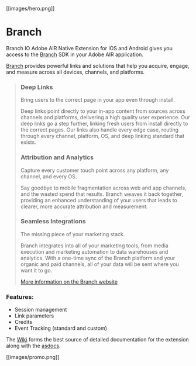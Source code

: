 
[[images/hero.png]]

# Branch

Branch IO Adobe AIR Native Extension for iOS and Android gives you access to the [Branch](https://branch.io/) SDK in your Adobe AIR application.

[Branch](https://branch.io/) provides powerful links and solutions that help you acquire, engage, and measure across all devices, channels, and platforms.

>
> ### Deep Links
>
> Bring users to the correct page in your app even through install.
>
> Deep links point directly to your in-app content from sources across channels and platforms, delivering a high quality user experience. Our deep links go a step further, linking fresh users from install directly to the correct pages. Our links also handle every edge case, routing through every channel, platform, OS, and deep linking standard that exists.
>
>
> ### Attribution and Analytics
> 
> Capture every customer touch point across any platform, any channel, and every OS.
>
> Say goodbye to mobile fragmentation across web and app channels, and the wasted spend that results. Branch weaves it back together, providing an enhanced understanding of your users that leads to clearer, more accurate attribution and measurement.
>
>
> ### Seamless Integrations
>
> The missing piece of your marketing stack.
>
> Branch integrates into all of your marketing tools, from media execution and marketing automation to data warehouses and analytics. With a one-time sync of the Branch platform and your organic and paid channels, all of your data will be sent where you want it to go.
>
>
> [More information on the Branch website](https://branch.io/)


### Features:

- Session management 
- Link parameters 
- Credits
- Event Tracking (standard and custom)


The [Wiki](https://github.com/distriqt/ANE-BranchIO/wiki) forms the best source of detailed documentation for the extension along with 
the [asdocs](https://distriqt.github.io/ANE-BranchIO/asdocs). 


[[images/promo.png]]
